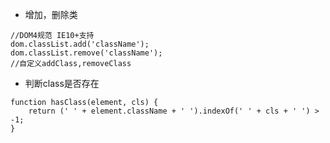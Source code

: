 - 增加，删除类
````
//DOM4规范 IE10+支持
dom.classList.add('className');
dom.classList.remove('className');
//自定义addClass,removeClass
````
- 判断class是否存在
````
function hasClass(element, cls) {
    return (' ' + element.className + ' ').indexOf(' ' + cls + ' ') > -1;
}
````